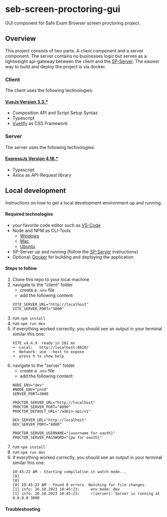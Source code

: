 # seb-screen-proctoring-gui

GUI component for Safe Exam Browser screen proctoring project.

## Overview

This project consists of two parts. A client component and a server component. The server contains no businesses logic but serves as a lightweight api-gateway between the client and the [SP-Server](https://github.com/SafeExamBrowser/seb-screen-proctoring-server). The easiest way to build and deploy the project is via docker. 


### Client

The client uses the following technologies:

#### [VueJs Version 3.3.*](https://vuejs.org/)
 - Composition API and Script Setup Syntax
 - Typescript
 - [Vuetify](https://vuetifyjs.com/en/) as CSS Framework

### Server

The server uses the following technologies:

#### [ExpressJs Version 4.18.*](https://expressjs.com/)
 - Typescript
 - Axios as API-Request library
 

## Local development

Instructions on how to get a local development environment up and running.

#### Required technologies

 - your favorite code editor such as [VS-Code](https://code.visualstudio.com/)
 - Node and NPM as CLI-Tools
	- [Windows](https://phoenixnap.com/kb/install-node-js-npm-on-windows)
	- [Mac](https://treehouse.github.io/installation-guides/mac/node-mac.html)
	- [Ubuntu](https://www.digitalocean.com/community/tutorials/how-to-install-node-js-on-ubuntu-20-04)
 - SP-Server up and running (follow the [SP-Server](https://github.com/SafeExamBrowser/seb-screen-proctoring-server) instructions)
 - Optional: [Docker](https://www.docker.com/) for building and deploying the application


#### Steps to follow

 1. Clone this repo to your local machine
 2. navigate to the "client" folder
    - create a `.env` file
    - add the following content:
    ```
    VITE_SERVER_URL="http://localhost" 
    VITE_SERVER_PORT="3000"
    ```
 3. run `npm install`
 4. run `npm run dev`
 5. if everything worked correctly, you should see an output in your terminal similar this one:
     ```
    VITE v4.4.9  ready in 281 ms
    ➜  Local:   http://localhost:8010/
    ➜  Network: use --host to expose
    ➜  press h to show help
    ```
6. navigate to the "server" folder
   - create a `.env` file
   - add the following content:
    ```
    NODE_ENV="dev"
    #NODE_ENV="prod"
    SERVER_PORT=3000
    
    PROCTOR_SERVER_URL="http://localhost"
    PROCTOR_SERVER_PORT="8090"
    PROCTOR_DEFAULT_URL="/admin-api/v1"
    
   DEV_SERVER_URL="http://localhost"
   DEV_SERVER_PORT="8080"
   
   PROCTOR_SERVER_USERNAME="{username for oauth}"
   PROCTOR_SERVER_PASSWORD="{pw for oauth}"
    ```
  7. run `npm install`
  8. run `npm run dev`
  9. if everything worked correctly, you should see an output in your terminal similar this one:
      ```
      10:45:22 AM - Starting compilation in watch mode...
     [0] 
     [0] 
     [0] 10:45:23 AM - Found 0 errors. Watching for file changes.
     [1] info: 26.10.2023 10:45:23: 	env mode: dev
     [1] info: 26.10.2023 10:45:23: 	⚡️[server]: Server is running at 0.0.0.0 3000
      ```    
  
 

#### Troubleshooting

